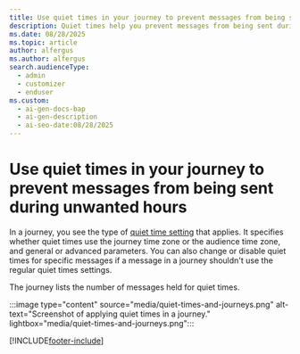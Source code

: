 ```yaml
---
title: Use quiet times in your journey to prevent messages from being sent during unwanted hours
description: Quiet times help you prevent messages from being sent during unwanted hours in your journey. Learn how to set up and manage quiet times.
ms.date: 08/28/2025
ms.topic: article
author: alfergus
ms.author: alfergus
search.audienceType:
  - admin
  - customizer
  - enduser
ms.custom:
  - ai-gen-docs-bap
  - ai-gen-description
  - ai-seo-date:08/28/2025
---
```


# Use quiet times in your journey to prevent messages from being sent during unwanted hours

In a journey, you see the type of [quiet time setting](real-time-marketing-quiet-times.md) that applies. It specifies whether quiet times use the journey time zone or the audience time zone, and general or advanced parameters. You can also change or disable quiet times for specific messages if a message in a journey shouldn't use the regular quiet times settings.

The journey lists the number of messages held for quiet times.

:::image type="content" source="media/quiet-times-and-journeys.png" alt-text="Screenshot of applying quiet times in a journey." lightbox="media/quiet-times-and-journeys.png":::

[!INCLUDE[footer-include](./includes/footer-banner.md)]